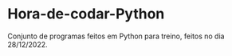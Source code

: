 # Hora-de-codar-Python
Conjunto de programas feitos em Python para treino, feitos no dia 28/12/2022.
